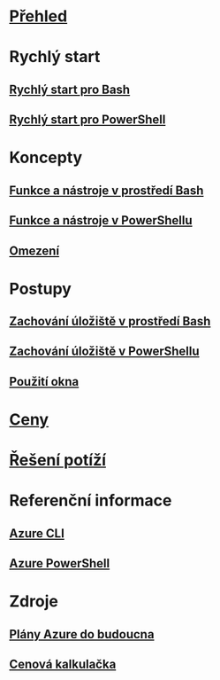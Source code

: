 # [Přehled](overview.md)

# Rychlý start
## [Rychlý start pro Bash](quickstart.md)
## [Rychlý start pro PowerShell](quickstart-powershell.md)

# Koncepty
## [Funkce a nástroje v prostředí Bash](features.md)
## [Funkce a nástroje v PowerShellu](features-powershell.md)
## [Omezení](limitations.md)

# Postupy
## [Zachování úložiště v prostředí Bash](persisting-shell-storage.md)
## [Zachování úložiště v PowerShellu](persisting-shell-storage-powershell.md)
## [Použití okna](using-the-shell-window.md)

# [Ceny](pricing.md)

# [Řešení potíží](troubleshooting.md)

# Referenční informace
## [Azure CLI](/cli/azure)
## [Azure PowerShell](/powershell/azure)

# Zdroje
## [Plány Azure do budoucna](https://azure.microsoft.com/roadmap/?category=monitoring-management)
## [ Cenová kalkulačka](https://azure.microsoft.com/pricing/calculator/)
